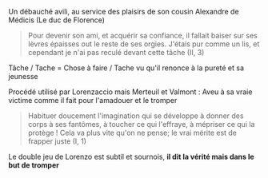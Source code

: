Un débauché avili, au service des plaisirs de son cousin Alexandre de Médicis (Le duc de Florence)
> Pour devenir son ami, et acquérir sa confiance, il fallait baiser sur ses lèvres épaisses out le reste de ses orgies. J'étais pur comme un lis, et cependant je n'ai pas reculé devant cette tâche (II, 3)

Tâche / Tache = Chose à faire / Tache vu qu'il renonce à la pureté et sa jeunesse

Procédé utilisé par Lorenzaccio mais Merteuil et Valmont :
Aveu à sa vraie victime comme il fait pour l'amadouer et le tromper
> Habituer doucement l'imagination qui se développe à donner des corps à ses fantômes, à toucher ce qui l'effraye, à mépriser ce qui la protège ! Cela va plus vite qu'on ne pense; le vrai mérite est de frapper juste (I, 1)

Le double jeu de Lorenzo est subtil et sournois, **il dit la vérité mais dans le but de tromper**